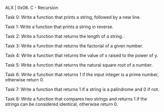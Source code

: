 

ALX | 0x08. C - Recursion

Task 0: Write a function that prints a string, followed by a new line.

Task 1: Write a function that prints a string in reverse.

Task 2: Write a function that returns the length of a string.

Task 3: Write a function that returns the factorial of a given number.

Task 4: Write a function that returns the value of x raised to the power of y.

Task 5: Write a function that returns the natural square root of a number.

Task 6: Write a function that returns 1 if the input integer is a prime number, otherwise return 0.

Task 7: Write a function that returns 1 if a string is a palindrome and 0 if not.

Task 8: Write a function that compares two strings and returns 1 if the strings can be considered identical, otherwise return 0.

